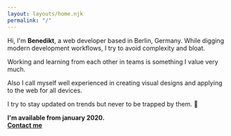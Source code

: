 ```yaml
---
layout: layouts/home.njk
permalink: "/"
---
```


Hi, I'm __Benedikt__, a web developer based in Berlin, Germany. While digging modern development workflows, I try to avoid complexity and bloat.

Working and learning from each other in teams is something I value very much.

Also I call myself well experienced in creating visual designs and applying to the web for all devices.

I try to stay updated on trends but never to be trapped by them. 🥝

__I'm available from january 2020.__  
__[Contact me](mailto:mail@benedikt.gr)__
